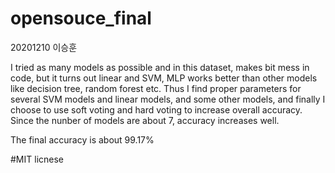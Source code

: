 # opensouce_final

20201210 이승훈

I tried as many models as possible and in this dataset, makes bit mess in code, but it turns out linear and SVM, MLP works better than other models like decision tree, random forest etc. Thus I find proper parameters for several SVM models and linear models, and some other models, and finally I choose to use soft voting and hard voting
to increase overall accuracy. Since the nunber of models are about 7, accuracy increases well. 

The final accuracy is about 99.17%

#MIT licnese
